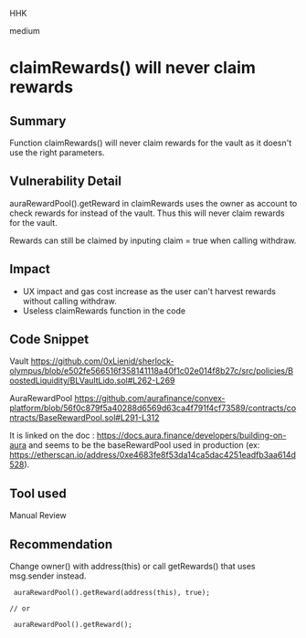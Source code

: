 HHK

medium

# claimRewards() will never claim rewards

## Summary

Function claimRewards() will never claim rewards for the vault as it doesn't use the right parameters.

## Vulnerability Detail

auraRewardPool().getReward in claimRewards uses the owner as account to check rewards for instead of the vault.
Thus this will never claim rewards for the vault.

Rewards can still be claimed by inputing claim = true when calling withdraw.

## Impact

- UX impact and gas cost increase as the user can't harvest rewards without calling withdraw.
- Useless claimRewards function in the code

## Code Snippet

Vault
https://github.com/0xLienid/sherlock-olympus/blob/e502fe566516f358141118a40f1c02e014f8b27c/src/policies/BoostedLiquidity/BLVaultLido.sol#L262-L269

AuraRewardPool
https://github.com/aurafinance/convex-platform/blob/56f0c879f5a40288d6569d63ca4f791f4cf73589/contracts/contracts/BaseRewardPool.sol#L291-L312

It is linked on the doc : https://docs.aura.finance/developers/building-on-aura and seems to be the baseRewardPool used in production (ex: https://etherscan.io/address/0xe4683fe8f53da14ca5dac4251eadfb3aa614d528).

## Tool used

Manual Review

## Recommendation

Change owner() with address(this) or call getRewards() that uses msg.sender instead.

```solidity
 auraRewardPool().getReward(address(this), true);

// or

 auraRewardPool().getReward();
```
